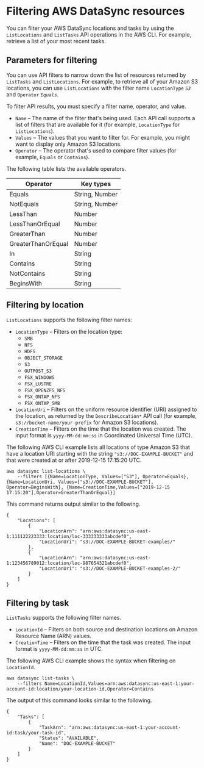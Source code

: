 # Filtering AWS DataSync resources<a name="query-resources"></a>

You can filter your AWS DataSync locations and tasks by using the `ListLocations` and `ListTasks` API operations in the AWS CLI\. For example, retrieve a list of your most recent tasks\.

## Parameters for filtering<a name="API-filter-parameters"></a>

You can use API filters to narrow down the list of resources returned by `ListTasks` and `ListLocations`\. For example, to retrieve all of your Amazon S3 locations, you can use `ListLocations` with the filter name `LocationType` *`S3`* and `Operator` *`Equals`*\.

To filter API results, you must specify a filter name, operator, and value\.
+ `Name` – The name of the filter that's being used\. Each API call supports a list of filters that are available for it \(for example, `LocationType` for `ListLocations`\)\.
+ `Values` – The values that you want to filter for\. For example, you might want to display only Amazon S3 locations\.
+ `Operator` – The operator that's used to compare filter values \(for example, `Equals` or `Contains`\)\. 

The following table lists the available operators\.


| Operator | Key types | 
| --- | --- | 
| Equals | String, Number | 
| NotEquals | String, Number | 
| LessThan | Number | 
| LessThanOrEqual | Number | 
| GreaterThan | Number | 
| GreaterThanOrEqual | Number | 
| In | String | 
| Contains | String | 
| NotContains | String | 
| BeginsWith | String | 

## Filtering by location<a name="ListLocations"></a>

`ListLocations` supports the following filter names:
+ `LocationType` – Filters on the location type:
  + `SMB`
  + `NFS`
  + `HDFS`
  + `OBJECT_STORAGE`
  + `S3`
  + `OUTPOST_S3`
  + `FSX_WINDOWS`
  + `FSX_LUSTRE`
  + `FSX_OPENZFS_NFS`
  + `FSX_ONTAP_NFS`
  + `FSX_ONTAP_SMB`
+ `LocationUri` – Filters on the uniform resource identifier \(URI\) assigned to the location, as returned by the `DescribeLocation*` API call \(for example, `s3://bucket-name/your-prefix` for Amazon S3 locations\)\.
+ `CreationTime` – Filters on the time that the location was created\. The input format is `yyyy-MM-dd:mm:ss` in Coordinated Universal Time \(UTC\)\.

The following AWS CLI example lists all locations of type Amazon S3 that have a location URI starting with the string `"s3://DOC-EXAMPLE-BUCKET"` and that were created at or after 2019\-12\-15 17:15:20 UTC\. 

```
aws datasync list-locations \
    --filters [{Name=LocationType, Values=["S3"], Operator=Equals}, {Name=LocationUri, Values=["s3://DOC-EXAMPLE-BUCKET"], Operator=BeginsWith}, {Name=CreationTime,Values=["2019-12-15 17:15:20"],Operator=GreaterThanOrEqual}]
```

This command returns output similar to the following\.

```
{
    "Locations": [
        {
            "LocationArn": "arn:aws:datasync:us-east-1:111122223333:location/loc-333333333abcdef0",
            "LocationUri": "s3://DOC-EXAMPLE-BUCKET-examples/"
        },
        {
            "LocationArn": "arn:aws:datasync:us-east-1:123456789012:location/loc-987654321abcdef0",
            "LocationUri": "s3://DOC-EXAMPLE-BUCKET-examples-2/"
        }
    ]
}
```

## Filtering by task<a name="ListTasks"></a>

`ListTasks` supports the following filter names\.
+ `LocationId` – Filters on both source and destination locations on Amazon Resource Name \(ARN\) values\.
+ `CreationTime` – Filters on the time that the task was created\. The input format is `yyyy-MM-dd:mm:ss` in UTC\.

The following AWS CLI example shows the syntax when filtering on `LocationId`\.

```
aws datasync list-tasks \
    --filters Name=LocationId,Values=arn:aws:datasync:us-east-1:your-account-id:location/your-location-id,Operator=Contains
```

The output of this command looks similar to the following\.

```
{
    "Tasks": [
        {
            "TaskArn": "arn:aws:datasync:us-east-1:your-account-id:task/your-task-id",
            "Status": "AVAILABLE",
            "Name": "DOC-EXAMPLE-BUCKET"
        }
    ]
}
```